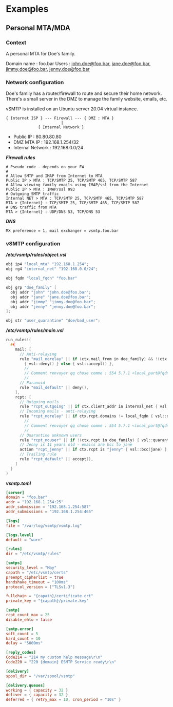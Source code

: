 # Examples

## Personal MTA/MDA

### Context

A personal MTA for Doe's family.

Domain name : foo.bar
Users : john.doe@foo.bar, jane.doe@foo.bar, jimmy.doe@foo.bar, jenny.doe@foo.bar

### Network configuration

Doe's family has a router/firewall to route and secure their home network.
There's a small server in the DMZ to manage the family website, emails, etc. 

vSMTP is installed on an Ubuntu server 20.04 virtual instance.

```console
{ Internet ISP } --- Firewall --- { DMZ : MTA }
                        |
              { Internal Network }
```

- Public IP : 80.80.80.80
- DMZ MTA IP : 192.168.1.254/32
- Internal Network : 192.168.0.0/24

___Firewall rules___

```shell
# Pseudo code - depends on your FW
#
# Allow SMTP and IMAP from Internet to MTA
Public IP > MTA : TCP/SMTP 25, TCP/SMTP 465, TCP/SMTP 587
# Allow viewing family emails using IMAP/ssl from the Internet 
Public IP > MTA : IMAP/ssl 993 
# Outgoing SMTP traffic
Internal NET > MTA : TCP/SMTP 25, TCP/SMTP 465, TCP/SMTP 587
MTA > {Internet} : TCP/SMTP 25, TCP/SMTP 465, TCP/SMTP 587
# DNS traffic from MTA
MTA > {Internet} : UDP/DNS 53, TCP/DNS 53
```

___DNS___

```shell
MX preference = 1, mail exchanger = vsmtp.foo.bar
```

### vSMTP configuration

___/etc/vsmtp/rules/object.vsl___

```c
obj ip4 "local_mta" "192.168.1.254";
obj rg4 "internal_net" "192.168.0.0/24";

obj fqdn "local_fqdn" "foo.bar"

obj grp "doe_family" [
  obj addr "john" "john.doe@foo.bar";
  obj addr "jane" "jane.doe@foo.bar";
  obj addr "jimmy" "jimmy.doe@foo.bar";
  obj addr "jenny" "jenny.doe@foo.bar";
];

obj str "user_quarantine" "doe/bad_user";
```

___/etc/vsmtp/rules/main.vsl___

```c
run_rules!(
  #{
    mail: [
      // Anti-relaying 
      rule "mail_norelay" || if (ctx.mail_from in doe_family) && !(ctx.client_addr in internal_net) 
        { vsl::deny() } else { vsl::accept() },
        //
        // Comment renvoyer qq chose comme : 554 5.7.1 <local_part@fqdn>: relay access denied
        //
      // Paranoid
      rule "mail_default" || deny(), 
    ],
    rcpt: [
      // Outgoing mails
      rule "rcpt_outgoing" || if ctx.client_addr in internal_net { vsl::accept() } else { vsl::next() },
      // Incoming mails - anti-relaying 
      rule "rcpt_norelay" || if ctx.rcpt.domains != local_fqdn { vsl::deny() } else { vsl::next() },
        //
        // Comment renvoyer qq chose comme : 554 5.7.1 <local_part@fqdn>: relay access denied
        //
      // Quarantine unknown users
      rule "rcpt_nouser" || if !(ctx.rcpt in doe_family) { vsl::quarantine(user_quarantine) }, 
      // Jenny is 11 years old - emails are bcc to jane
      action "rcpt_jenny" || if ctx.rcpt is "jenny" { vsl::bcc(jane) },
      // Trailing rule 
      rule "rcpt_default" || accept(),
    ]
  }
)
```

___vsmtp.toml___

```toml
[server]
domain = "foo.bar"
addr = "192.168.1.254:25"
addr_submission = "192.168.1.254:587"
addr_submissions = "192.168.1.254:465"

[logs]
file = "/var/log/vsmtp/vsmtp.log"

[logs.level]
default = "warn"

[rules]
dir = "/etc/vsmtp/rules"

[smtps]
security_level = "May"
capath = "/etc/vsmtp/certs"
preempt_cipherlist = true
handshake_timeout = "100ms"
protocol_version = ["TLSv1.3"]

fullchain = "{capath}/certificate.crt"
private_key = "{capath}/private.key"

[smtp]
rcpt_count_max = 25
disable_ehlo = false

[smtp.error]
soft_count = 5
hard_count = 10
delay = "5000ms"

[reply_codes]
Code214 = "214 my custom help message\r\n"
Code220 = "220 {domain} ESMTP Service ready\r\n"

[delivery]
spool_dir = "/var/spool/vsmtp"

[delivery.queues]
working = { capacity = 32 }
deliver = { capacity = 32 }
deferred = { retry_max = 10, cron_period = "10s" }